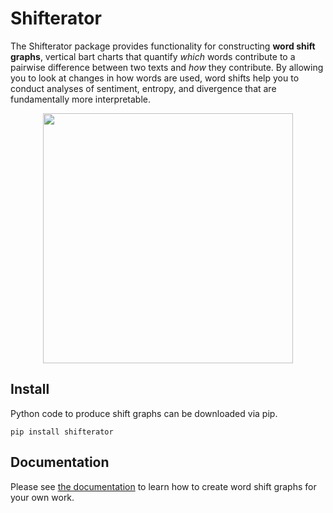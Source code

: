 # Shifterator

The Shifterator package provides functionality for constructing **word shift graphs**, vertical bart charts that quantify *which* words contribute to a pairwise difference between two texts and *how* they contribute. By allowing you to look at changes in how words are used, word shifts help you to conduct analyses of sentiment, entropy, and divergence that are fundamentally more interpretable.

<p align="center">
  <img src ="docs/figs/shift_sentiment_detailed_full.png" width="400"/>
</p>


## Install

Python code to produce shift graphs can be downloaded via pip.

`pip install shifterator`

## Documentation

Please see [the documentation](https://shifterator.readthedocs.io/en/latest/) to learn how to create word shift graphs for your own work.
